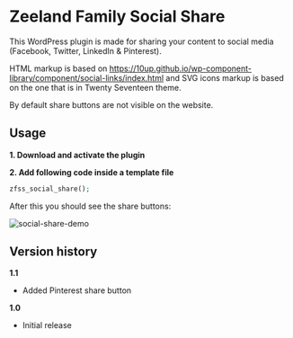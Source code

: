 # Zeeland Family Social Share
This WordPress plugin is made for sharing your content to social media (Facebook, Twitter, LinkedIn & Pinterest).

HTML markup is based on https://10up.github.io/wp-component-library/component/social-links/index.html and SVG icons markup is based on the one that is in Twenty Seventeen theme.

By default share buttons are not visible on the website.


## Usage
**1. Download and activate the plugin**

**2. Add following code inside a template file**

```php
zfss_social_share();
```

After this you should see the share buttons:

![social-share-demo](https://user-images.githubusercontent.com/11228741/32596445-f7e7c200-c53b-11e7-8e4a-00c5fc491b50.png)


## Version history
**1.1**
* Added Pinterest share button

**1.0**
* Initial release
